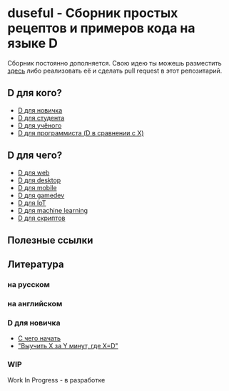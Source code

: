 # duseful - Сборник простых рецептов и примеров кода на языке D

Сборник постоянно дополняется. Свою идею ты можешь разместить
[здесь](https://github.com/deviator/duseful/issues/new) либо
реализовать её и сделать pull request в этот репозитарий.

## D для кого?

* [D для новичка](#d-для-новичка)
* [D для студента](#wip)
* [D для учёного](#wip)
* [D для программиста (D в сравнении с X)][comparison]

## D для чего?

* [D для web](#wip)
* [D для desktop](#wip)
* [D для mobile](#wip)
* [D для gamedev](#wip)
* [D для IoT](#wip)
* [D для machine learning](#wip)
* [D для скриптов](#wip)

## Полезные ссылки

## Литература

### на русском

### на английском

### D для новичка

* [С чего начать][begin]
* ["Выучить X за Y минут, где X=D"][xiny]

### WIP

Work In Progress - в разработке

[begin]: manuals/begin.md
[xiny]: manuals/xiny.md
[comparison]: manuals/comparison
